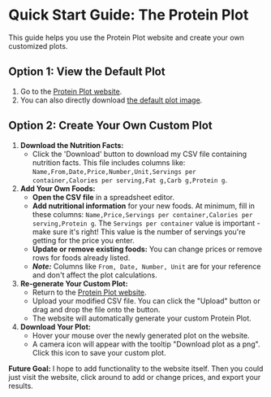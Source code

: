 # Quick Start Guide: The Protein Plot

This guide helps you use the Protein Plot website and create your own customized plots.

## Option 1: View the Default Plot

1.  Go to the [Protein Plot website](https://stadem.pythonanywhere.com).
2.  You can also directly download [the default plot image](https://stadem.pythonanywhere.com/static/protein-plot.png).

## Option 2: Create Your Own Custom Plot

1.  **Download the Nutrition Facts:**
    * Click the 'Download' button to download my CSV file containing nutrition facts. This file includes columns like: `Name,From,Date,Price,Number,Unit,Servings per container,Calories per serving,Fat g,Carb g,Protein g`. 
2.  **Add Your Own Foods:**
    * **Open the CSV file** in a spreadsheet editor.
    * **Add nutritional information** for your new foods. At minimum, fill in these columns: `Name,Price,Servings per container,Calories per serving,Protein g`. The `Servings per container` value is important - make sure it's right! This value is the number of servings you're getting for the price you enter.
    * **Update or remove existing foods:** You can change prices or remove rows for foods already listed.
    * ***Note:*** Columns like `From, Date, Number, Unit` are for your reference and don't affect the plot calculations. 
3.  **Re-generate Your Custom Plot:**
    * Return to the [Protein Plot website](https://stadem.pythonanywhere.com).
    * Upload your modified CSV file. You can click the "Upload" button or drag and drop the file onto the button.
    * The website will automatically generate your custom Protein Plot.
4.  **Download Your Plot:**
    * Hover your mouse over the newly generated plot on the website.
    * A camera icon will appear with the tooltip "Download plot as a png". Click this icon to save your custom plot.

**Future Goal:** I hope to add functionality to the website itself. Then you could just visit the website, click around to add or change prices, and export your results.